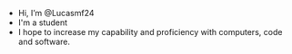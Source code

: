 - Hi, I’m @Lucasmf24
- I'm a student 
- I hope to increase my capability and proficiency with computers, code and software.

<!---
Lucasmf24/Lucasmf24 is a ✨ special ✨ repository because its `README.md` (this file) appears on your GitHub profile.
You can click the Preview link to take a look at your changes.
--->
